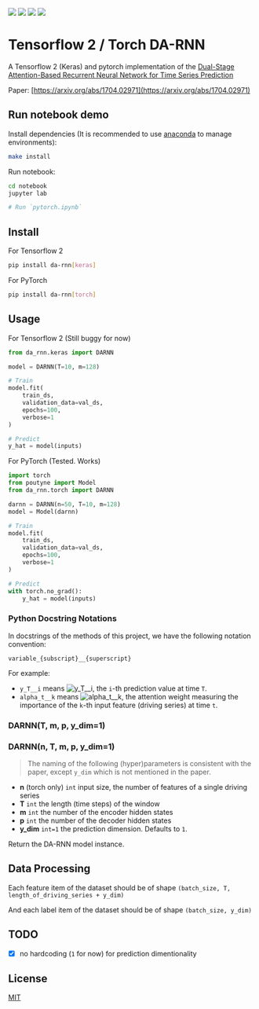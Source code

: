 [![](https://travis-ci.org/kaelzhang/DA-RNN-in-Tensorflow-2-and-PyTorch.svg?branch=master)](https://travis-ci.org/kaelzhang/DA-RNN-in-Tensorflow-2-and-PyTorch)
[![](https://codecov.io/gh/kaelzhang/DA-RNN-in-Tensorflow-2-and-PyTorch/branch/master/graph/badge.svg)](https://codecov.io/gh/kaelzhang/DA-RNN-in-Tensorflow-2-and-PyTorch)
[![](https://img.shields.io/pypi/v/da-rnn.svg)](https://pypi.org/project/da_rnn/)
[![](https://img.shields.io/pypi/l/da-rnn.svg)](https://github.com/kaelzhang/DA-RNN-in-Tensorflow-2-and-PyTorch)

# Tensorflow 2 / Torch DA-RNN

A Tensorflow 2 (Keras) and pytorch implementation of the [Dual-Stage Attention-Based Recurrent Neural Network for Time Series Prediction](https://arxiv.org/abs/1704.02971)

Paper: [https://arxiv.org/abs/1704.02971](https://arxiv.org/abs/1704.02971)

## Run notebook demo

Install dependencies (It is recommended to use [anaconda](https://docs.anaconda.com/anaconda/install/) to manage environments):

```sh
make install
```

Run notebook:

```sh
cd notebook
jupyter lab

# Run `pytorch.ipynb`
```


## Install

For Tensorflow 2

```sh
pip install da-rnn[keras]
```

For PyTorch

```sh
pip install da-rnn[torch]
```

## Usage

For Tensorflow 2 (Still buggy for now)

```py
from da_rnn.keras import DARNN

model = DARNN(T=10, m=128)

# Train
model.fit(
    train_ds,
    validation_data=val_ds,
    epochs=100,
    verbose=1
)

# Predict
y_hat = model(inputs)
```

For PyTorch (Tested. Works)

```py
import torch
from poutyne import Model
from da_rnn.torch import DARNN

darnn = DARNN(n=50, T=10, m=128)
model = Model(darnn)

# Train
model.fit(
    train_ds,
    validation_data=val_ds,
    epochs=100,
    verbose=1
)

# Predict
with torch.no_grad():
    y_hat = model(inputs)
```

### Python Docstring Notations


In docstrings of the methods of this project, we have the following notation convention:

```
variable_{subscript}__{superscript}
```

For example:

- `y_T__i` means ![y_T__i](https://render.githubusercontent.com/render/math?math=y_T^1), the `i`-th prediction value at time `T`.
- `alpha_t__k` means ![alpha_t__k](https://render.githubusercontent.com/render/math?math=\alpha_t^k), the attention weight measuring the importance of the `k`-th input feature (driving series) at time `t`.

### DARNN(T, m, p, y_dim=1)
### DARNN(n, T, m, p, y_dim=1)

> The naming of the following (hyper)parameters is consistent with the paper, except `y_dim` which is not mentioned in the paper.

- **n** (torch only) `int` input size, the number of features of a single driving series
- **T** `int` the length (time steps) of the window
- **m** `int` the number of the encoder hidden states
- **p** `int` the number of the decoder hidden states
- **y_dim** `int=1` the prediction dimension. Defaults to `1`.

Return the DA-RNN model instance.

## Data Processing

Each feature item of the dataset should be of shape `(batch_size, T, length_of_driving_series + y_dim)`

And each label item of the dataset should be of shape `(batch_size, y_dim)`

## TODO
- [x] no hardcoding (`1` for now) for prediction dimentionality

## License

[MIT](LICENSE)
